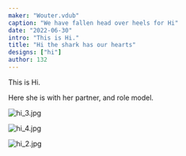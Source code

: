 ```yaml
---
maker: "Wouter.vdub"
caption: "We have fallen head over heels for Hi"
date: "2022-06-30"
intro: "This is Hi."
title: "Hi the shark has our hearts"
designs: ["hi"]
author: 132
---
```


This is Hi.

Here she is with her partner, and role model.

![hi_3.jpg](https://posts.freesewing.org/uploads/hi_3_bc68054e99.jpg)

![hi_4.jpg](https://posts.freesewing.org/uploads/hi_4_8155cf88fe.jpg)

![hi_2.jpg](https://posts.freesewing.org/uploads/hi_2_9ddadf3126.jpg)
